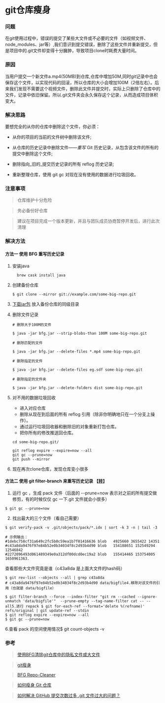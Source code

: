 # git仓库瘦身

### 问题

  在git使用过程中，错误的提交了某些大文件或不必要的文件（如视频文件、node_modules、jar等）,我们意识到提交错误，删除了这些文件并重新提交，但是项目中的.git文件却变得十分臃肿，导致项目clone时耗费大量时间。

### 原因

  当用户提交一个新文件a.mp4(50MB)到仓库,仓库中增加50M,同时git记录中也会保存这个文件，以实现代码的回滚，所以仓库的大小会增加100M（2倍左右）。后来我们发现不需要这个视频文件，删除此文件并提交时，实际上只删除了仓库中的文件，记录中依旧保留。所以.git文件夹会永久保存这个记录，从而造成项目体积变大。
### 解决思路

  要想完全的从你的仓库中删除这个文件，你必须：

  - 从你的项目的当前的文件树中删除该文件;

  - 从仓库的历史记录中删除文件——_重写_ Git 历史记录，从包含该文件的所有的提交中删除这个文件;

  - 删除指向_旧的_提交历史记录的所有 reflog 历史记录;

  - 重新整理仓库，使用 git gc 对现在没有使用的数据进行垃圾回收。

### 注意事项
  > 仓库维护十分危险

  > 务必备份好仓库
  
  > 建议在项目完成一个版本更新，并且与团队成员协商暂停开发后，进行此次清理


### 解决方法
#### 方法一 使用 BFG 重写历史记录
1. 安装java

    ```
      brew cask install java
    ```

2. 创建备份仓库
    ```
    $ git clone --mirror git://example.com/some-big-repo.git
    ```

3.  [下载jar包](https://search.maven.org/classic/remote_content?g=com.madgag&a=bfg&v=LATEST) 放入备份仓库的同级目录 

4. 删除文件记录
    ```
    # 删除大于100M的文件

    $ java -jar bfg.jar --strip-blobs-than 100M some-big-repo.git

    # 删除匹配的文件

    $ java -jar bfg.jar --delete-files *.mp4 some-big-repo.git

    # 删除指定的文件

    $ java -jar bfg.jar --delete-files eg.sdf some-big-repo.git

    # 删除指定的文件夹

    $ java -jar bfg.jar --delete-folders dist some-big-repo.git
    ```

5. 对不用的数据垃圾回收

    - 进入对应仓库
    - 删除从现在到后面的所有 reflog 引用（除非你明确地只在一个分支上操作）。
    - 通过运行垃圾回收器和删除旧的对象重新打包仓库。
    - 把你所有的修改推送回仓库。

    ```
    cd some-big-repo.git/

    git reflog expire --expire=now --all
    git gc --prune=now
    git push --mirror
    ```
6. 现在再次clone仓库，发现仓库变小很多

#### 方法二 使用 git filter-branch 来重写历史记录 【[转](https://www.zhihu.com/question/29769130/answer/315745139)】

1. 运行 gc ，生成 pack 文件（后面的 --prune=now 表示对之前的所有提交做修剪，有的时候仅仅 gc 一下.git 文件就会小很多）
```
$ git gc --prune=now
```
2. 找出最大的三个文件（看自己需要）
```
$ git verify-pack -v .git/objects/pack/*.idx | sort -k 3 -n | tail -3
```
```
# 示例输出：
#1debc758cf31a649c2fc5b0c59ea1b7f01416636 blob   4925660 3655422 14351
#c43a8da9476f97e84b52e0b34034f8c2d93b4d90 blob   154188651 152549294 12546842
#2272096493d061489349e0a312df00dcd0ec19a2 blob   155414465 153754005 
1650961363. 
```
查看那些大文件究竟是谁（c43a8da 是上面大文件的hash码）
```
$ git rev-list --objects --all | grep c43a8da
# c43a8da9476f97e84b52e0b34034f8c2d93b4d90 data/bigfile4.移除对该文件的引用（也就是 data/bigfile）
```
```
$ git filter-branch --force --index-filter "git rm --cached --ignore-unmatch 'data/bigfile'"  --prune-empty --tag-name-filter cat -- --all5.进行 repack $ git for-each-ref --format='delete %(refname)' refs/original | git update-ref --stdin
$ git reflog expire --expire=now --all
$ git gc --prune=now
```
6.查看 pack 的空间使用情况$ git count-objects -v

### 参考

> [使用BFG清除git仓库中的隐私文件或大文件](https://www.cnblogs.com/huipengly/p/8424096.html)

> [git瘦身](http://palanceli.com/2017/12/18/2017/1218GitReduceSize/)

> [BFG Repo-Cleaner](https://rtyley.github.io/bfg-repo-cleaner/)

> [如何瘦身 Git 仓库](https://www.imooc.com/article/71565)

> [如何解决 GitHub 提交次数过多 .git 文件过大的问题？](
https://www.zhihu.com/question/29769130/answer/315745139)
